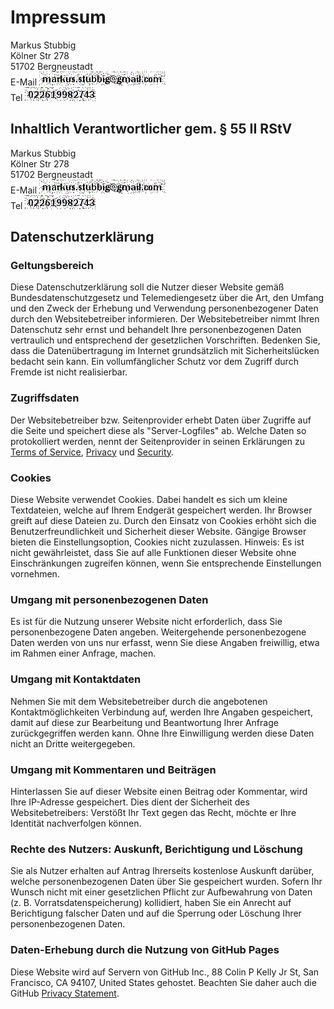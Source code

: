 # Impressum

Markus Stubbig  
K&ouml;lner Str 278  
51702 Bergneustadt  
E-Mail ![email](images/email.png)  
Tel ![tel](images/phone.png)

## Inhaltlich Verantwortlicher gem. &sect; 55 II RStV
Markus Stubbig  
K&ouml;lner Str 278  
51702 Bergneustadt  
E-Mail ![email](images/email.png)  
Tel ![tel](images/phone.png)

## Datenschutzerkl&auml;rung

### Geltungsbereich
Diese Datenschutzerkl&auml;rung soll die Nutzer dieser Website gem&auml;&szlig; Bundesdatenschutzgesetz und Telemediengesetz &uuml;ber die Art, den Umfang und den Zweck der Erhebung und Verwendung personenbezogener Daten durch den Websitebetreiber informieren.
Der Websitebetreiber nimmt Ihren Datenschutz sehr ernst und behandelt Ihre personenbezogenen Daten vertraulich und entsprechend der gesetzlichen Vorschriften.
Bedenken Sie, dass die Daten&uuml;bertragung im Internet grunds&auml;tzlich mit Sicherheitsl&uuml;cken bedacht sein kann. Ein vollumf&auml;nglicher Schutz vor dem Zugriff durch Fremde ist nicht realisierbar.

### Zugriffsdaten
Der Websitebetreiber bzw. Seitenprovider erhebt Daten &uuml;ber Zugriffe auf die Seite und speichert diese als "Server-Logfiles" ab. Welche Daten so protokolliert werden, nennt der Seitenprovider in seinen Erkl&auml;rungen zu [Terms of Service](https://help.github.com/terms-of-service), [Privacy](https://help.github.com/privacy-policy) und [Security](https://help.github.com/security).

### Cookies
Diese Website verwendet Cookies. Dabei handelt es sich um kleine Textdateien, welche auf Ihrem Endger&auml;t gespeichert werden. Ihr Browser greift auf diese Dateien zu. Durch den Einsatz von Cookies erh&ouml;ht sich die Benutzerfreundlichkeit und Sicherheit dieser Website.
G&auml;ngige Browser bieten die Einstellungsoption, Cookies nicht zuzulassen. Hinweis: Es ist nicht gew&auml;hrleistet, dass Sie auf alle Funktionen dieser Website ohne Einschr&auml;nkungen zugreifen k&ouml;nnen, wenn Sie entsprechende Einstellungen vornehmen.

### Umgang mit personenbezogenen Daten
Es ist f&uuml;r die Nutzung unserer Website nicht erforderlich, dass Sie personenbezogene Daten angeben.
Weitergehende personenbezogene Daten werden von uns nur erfasst, wenn Sie diese Angaben freiwillig, etwa im Rahmen einer Anfrage, machen.

### Umgang mit Kontaktdaten
Nehmen Sie mit dem Websitebetreiber durch die angebotenen Kontaktm&ouml;glichkeiten Verbindung auf, werden Ihre Angaben gespeichert, damit auf diese zur Bearbeitung und Beantwortung Ihrer Anfrage zur&uuml;ckgegriffen werden kann. Ohne Ihre Einwilligung werden diese Daten nicht an Dritte weitergegeben.

### Umgang mit Kommentaren und Beitr&auml;gen
Hinterlassen Sie auf dieser Website einen Beitrag oder Kommentar, wird Ihre IP-Adresse gespeichert. Dies dient der Sicherheit des Websitebetreibers: Verst&ouml;&szlig;t Ihr Text gegen das Recht, m&ouml;chte er Ihre Identit&auml;t nachverfolgen k&ouml;nnen.

### Rechte des Nutzers: Auskunft, Berichtigung und L&ouml;schung
Sie als Nutzer erhalten auf Antrag Ihrerseits kostenlose Auskunft dar&uuml;ber, welche personenbezogenen Daten &uuml;ber Sie gespeichert wurden. Sofern Ihr Wunsch nicht mit einer gesetzlichen Pflicht zur Aufbewahrung von Daten (z. B. Vorratsdatenspeicherung) kollidiert, haben Sie ein Anrecht auf Berichtigung falscher Daten und auf die Sperrung oder L&ouml;schung Ihrer personenbezogenen Daten.

### Daten-Erhebung durch die Nutzung von GitHub Pages
Diese Website wird auf Servern von GitHub Inc., 88 Colin P Kelly Jr St, San Francisco, CA 94107, United States gehostet. Beachten Sie daher auch die GitHub [Privacy Statement](https://help.github.com/privacy-policy).
